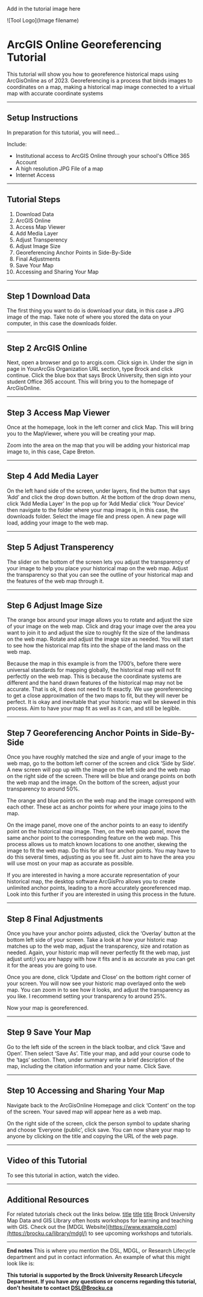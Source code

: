 Add in the tutorial image here 

![Tool Logo](Image filename)

# ArcGIS Online Georeferencing Tutorial
This tutorial will show you how to georeference historical maps using ArcGisOnline as of 2023. Georeferencing is a process that binds images to coordinates on a map, making a historical map image connected to a virtual map with accurate coordinate systems

----

## Setup Instructions
In preparation for this tutorial, you will need...

Include:
 - Institutional access to ArcGIS Online through your school's Office 365 Account
 - A high resolution JPG File of a map
 - Internet Access

----

## Tutorial Steps

1. Download Data
2. ArcGIS Online
3. Access Map Viewer
4. Add Media Layer
5. Adjust Transperency
6. Adjust Image Size
7. Georeferencing Anchor Points in Side-By-Side
8. Final Adjustments
9. Save Your Map
10. Accessing and Sharing Your Map


----

## Step 1 Download Data
The first thing you want to do is download your data, in this case a JPG image of the map. Take note of where you stored the data on your computer, in this case the downloads folder. 

----

## Step 2 ArcGIS Online
Next, open a browser and go to arcgis.com. Click sign in. Under the sign in page in YourArcGis Organization URL section, type Brock and click continue. Click the blue box that says Brock University, then sign into your student Office 365 account. This will bring you to the homepage of ArcGisOnline. 

----

## Step 3 Access Map Viewer
Once at the homepage, look in the left corner and click Map. This will bring you to the MapViewer, where you will be creating your map. 

Zoom into the area on the map that you will be adding your historical map image to, in this case, Cape Breton. 

----

## Step 4 Add Media Layer
On the left hand side of the screen, under layers, find the button that says ‘Add’ and click the drop down button. 
At the bottom of the drop down menu, click ‘Add Media Layer’ 
In the pop up for ‘Add Media’ click ‘Your Device’ then navigate to the folder where your map image is, in this case, the downloads folder. 
Select the image file and press open. A new page will load, adding your image to the web map. 

----

## Step 5 Adjust Transperency
The slider on the bottom of the screen lets you adjust the transparency of your image to help you place your historical map on the web map. Adjust the transparency so that you can see the outline of your historical map and the features of the web map through it. 

----

## Step 6 Adjust Image Size
The orange box around your image allows you to rotate and adjust the size of your image on the web map. 
Click and drag your image over the area you want to join it to and adjust the size to roughly fit the size of the landmass on the web map. 
Rotate and adjust the image size as needed. 
You will start to see how the historical map fits into the shape of the land mass on the web map. 

Because the map in this example is from the 1700’s, before there were universal standards for mapping globally, the historical map will not fit perfectly on the web map. This is because the coordinate systems are different and the hand drawn features of the historical map may not be accurate. That is ok, it does not need to fit exactly. 
We use georeferencing to get a close approximation of the two maps to fit, but they will never be perfect. It is okay and inevitable that your historic map will be skewed in this process. Aim to have your map fit as well as it can, and still be legible. 


----

## Step 7 Georeferencing Anchor Points in Side-By-Side
Once you have roughly matched the size and angle of your image to the web map, go to the bottom left corner of the screen and click ‘Side by Side’. 
A new screen will pop up with the image on the left side and the web map on the right side of the screen. There will be blue and orange points on both the web map and the image.
On the bottom of the screen, adjust your transparency to around 50%. 

The orange and blue points on the web map and the image correspond with each other. These act as anchor points for where your image joins to the map.
 
On the image panel, move one of the anchor points to an easy to identify point on the historical map image. 
Then, on the web map panel, move the same anchor point to the corresponding feature on the web map. 
This process allows us to match known locations to one another, skewing the image to fit the web map. 
Do this for all four anchor points. 
You may have to do this several times, adjusting as you see fit. Just aim to have the area you will use most on your map as accurate as possible. 

If you are interested in having a more accurate representation of your historical map, the desktop software ArcGisPro allows you to create unlimited anchor points, leading to a more accurately georeferenced map. Look into this further if you are interested in using this process in the future. 


----

## Step 8 Final Adjustments
Once you have your anchor points adjusted, click the ‘Overlay’ button at the bottom left side of your screen. 
Take a look at how your historic map matches up to the web map, adjust the transparency, size and rotation as needed. 
Again, your historic map will never perfectly fit the web map, just adjust unti;l you are happy with how it fits and is as accurate as you can get it for the areas you are going to use. 

Once you are done, click ‘Update and Close’ on the bottom right corner of your screen. 
You will now see your historic map overlayed onto the web map. 
You can zoom in to see how it looks, and adjust the transparency as you like. I recommend setting your transparency to around 25%. 

Now your map is georeferenced. 


----

## Step 9 Save Your Map
Go to the left side of the screen in the black toolbar, and click ‘Save and Open’. Then select ‘Save As’. Title your map, and add your course code to the ‘tags’ section. Then, under summary write a brief description of the map, including the citation information and your name. 
Click Save. 

----

## Step 10 Accessing and Sharing Your Map
Navigate back to the ArcGisOnline Homepage and click ‘Content’ on the top of the screen. Your saved map will appear here as a web map. 

On the right side of the screen, click the person symbol to update sharing and choose ‘Everyone (public’, click save. 
You can now share your map to anyone by clicking on the title and copying the URL of the web page. 

----

## Video of this Tutorial
To see this tutorial in action, watch the video. 

----

## Additional Resources
For related tutorials check out the links below. 
[title](https://www.example.com)
[title](https://www.example.com)
[title](https://www.example.com)
Brock University Map Data and GIS LIbrary often hosts workshops for learning and teaching with GIS. 
Check out the [MDGL Website](https://www.example.com](https://brocku.ca/library/mdgl/) to see upcoming workshops and tutorials. 

----
**End notes**
This is where you mention the DSL, MDGL, or Research Lifecycle department and put in contact information.  An example of what this might look like is:

**This tutorial is supported by the Brock University Research Lifecycle Department.  If you have any questions or concerns regarding this tutorial, don't hesitate to contact [DSL@Brocku.ca](mailto:DSL@Brocku.ca)**
